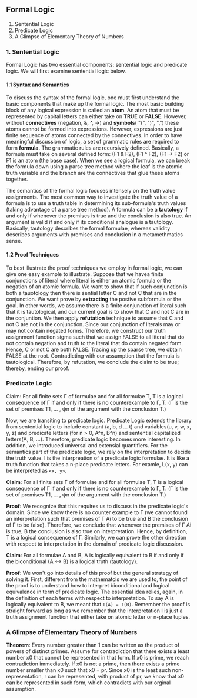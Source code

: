 ## Formal Logic 

1. Sentential Logic 
2. Predicate Logic
3. A Glimpse of Elementary Theory of Numbers


### 1. Sentential Logic

Formal Logic has two essential components: sentential logic and predicate logic. We will first examine sentential logic below. 

#### 1.1 Syntax and Semantics 

To discuss the syntax of the formal logic, one must first understand the basic components that make up the formal logic. The most basic building block of any logical expression is called an __atom__. An atom that must be represented by capital letters can either take on __TRUE__ or __FALSE__. However, without __connectives__ (negation, &, ^, ->) and __symbols__( "(", ")", ",") these atoms cannot be formed into expressions. However, expressions are just finite sequence of atoms connected by the connectives. In order to have meaningful discussion of logic, a set of grammatic rules are required to form __formula__. The grammatic rules are recursively defined. Basically, a formula must take on several defined form: (F1 & F2), (F1 ^ F2), (F1 -> F2) or F1 is an atom (the base case). When we see a logical formula, we can break the formula down using a parse tree method where the leaf is the atomic truth variable and the branch are the connectives that glue these atoms together.  

The semantics of the formal logic focuses intensely on the truth value assignments. The most common way to investigate the truth value of a formula is to use a truth table in determining its sub-formula's truth values (taking advantage of a parse tree method). A formula can be a __tautology__ if and only if whenever the premises is true and the conclusion is also true. An argument is valid if and only if its conditional analogue is a tautology. Basically, tautology describes the formal formulae, whereas validity describes arguments with premises and conclusion in a metamethmatics sense. 

#### 1.2 Proof Techniques 

To best illustrate the proof techniques we employ in formal logic, we can give one easy example to illustrate. Suppose that we havea finite conjunctions of literal where literal is either an atomic formula or the negation of an atomic formula. We want to show that if such conjunction is both a tauotology then there is sential letter C and not C that are in the conjunction. We want prove by __extracting__ the postive subformula or the goal. In other words, we assume there is a finite conjunction of literal such that it is tautological, and our current goal is to show that C and not C are in the conjuntion. We then apply __refutation__ technique to assume that C and not C are not in the conjunction. Since our conjunction of literals may or may not contain negated forms. Therefore, we construct our truth assignment function sigma such that we assign FALSE to all literal that do not contain negation and truth to the literal that do contain negated form. Hence, C or not C are both FALSE. Tracing up the sparse tree, we obtain FALSE at the root. Contradicting with our assumption that the formula is tautological. Therefore, by refutation, we conclude the claim to be true; thereby, ending our proof. 

### Predicate Logic

Claim: For all finite sets Γ of formulae and for all formulae T, T is a logical consequence of Γ if and only if there is no counterexample to Γ, T. (Γ is the set of premises T1, … , ψn of the argument with the conclusion T.)

Now, we are transiting to predicate logic. Predicate Logic extends the library from sentential logic to include constant (a, b, d ... t) and variables(u, v, w, x, y, z) and predicate letters (for n > 0, A^n, B^n) and sentential capitalized letters(A, B, ...). Therefore, predicate logic becomes more interesting. In addition, we introduced universal and extensial quantifiers. For the semantics part of the predicate logic, we rely on the interpretation to decide the truth value. I is the interpreation of a predicate logic formulae. It is like a truth function that takes a n-place predicate letters. For examle, L(x, y) can be interpreted as `<x, y>`. 

__Claim__: For all finite sets Γ of formulae and for all formulae T, T is a logical consequence of Γ if and only if there is no counterexample to Γ, T. (Γ is the set of premises T1, … , ψn of the argument with the conclusion T.)

__Proof__: We recognize that this requires us to discuss in the predicate logic's domain. Since we know there is no counter example to Γ (we cannot found an interpretation such that premises of Γ Ai to be true and B the conclusion of Γ to be false). Therefore, we conclude that whenever the premises of Γ Ai is true, B the conclusion is also true on interpretation. Hence, by definition, T is a logical consequence of Γ. Similarly, we can prove the other direction with respect to interpretation in the domain of predicate logic discussion. 

__Claim__:  For all formulae A and B, A is logically equivalent to B if and only if the biconditional (A <-> B) is a logical truth (tautology). 

__Proof__:  We won't go into details of this proof but the general strategy of solving it. First, different from the mathematcis we are used to, the point of the proof is to understand how to interpret biconditional and logical equivalence in term of predicate logic. The essential idea relies, again, in the definition of each terms with respect to interpretation. To say A is logically equivalent to B, we meant that `I(A) = I(B)`. Remember the proof is straight forward as long as we remember that the interpretation I is just a truth assignment function that either take on atomic letter or n-place tuples. 

###  A Glimpse of Elementary Theory of Numbers

__Theorem__: Every number greater than 1 can be written as the product of powers of distinct primes. Assume for contradiction that there exists a least number x0 that cannot be represented in that form. If x0 is prime, we reach contradiction immediately. If x0 is not a prime, then there exists a prime number smaller than x0 such that x0 = pr. Since x0 is the least such non-representation, r can be represented, with product of pr, we know that x0 can be represented in such form, which contradicts with our orginal assumption. 














